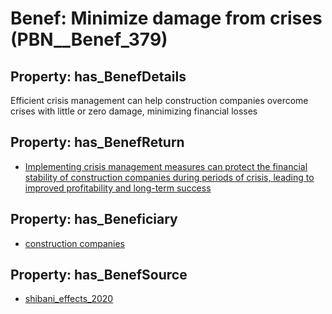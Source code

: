 # Benef: __Minimize damage from crises__ (PBN__Benef_379)

## Property: has_BenefDetails

Efficient crisis management can help construction companies overcome crises with little or zero damage, minimizing financial losses

## Property: has_BenefReturn

* [Implementing crisis management measures can protect the financial stability of construction companies during periods of crisis, leading to improved profitability and long-term success](../BenefReturn/PBN__BenefReturn_407)

## Property: has_Beneficiary

* [construction companies](../Stakeholder/PBN__Stakeholder_181)

## Property: has_BenefSource

* [shibani_effects_2020](../Article/PBN__Article_75)

